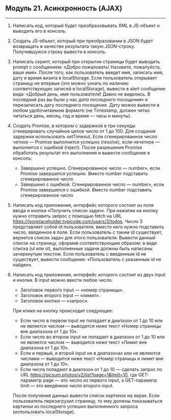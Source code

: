 ## Модуль 21. Асинхронность (AJAX)
---
1. Написать код, который будет преобразовывать XML в JS-объект и выводить его в консоль.
2. Создать JS-объект, который при преобразовании в JSON будет возвращать в качестве результата такую JSON-строку. Получившуюся строку вывести в консоль.
3. Написать скрипт, который при открытии страницы будет выводить prompt с сообщением: «Добро пожаловать! Назовите, пожалуйста, ваше имя». После того, как пользователь введет имя, записать имя, дату и время визита в localStorage. Если пользователь открывает страницу не впервые (это можно узнать по наличию соответствующих записей в localStorage), вывести в alert сообщение вида: «Добрый день, *имя пользователя*! Давно не виделись. В последний раз вы были у нас *дата последнего посещения*» и перезаписать дату последнего посещения. Дату можно вывести в любом удобочитаемом формате (не Timestamp, должен четко читаться день, месяц, год и время — часы и минуты).
4. Создать Promise, в котором c задержкой в три секунды сгенерировать случайное целое число от 1 до 100. Для создания задержки использовать setTimeout. Если сгенерированное число четное — Promise выполнится успешно (resolve), если нечетное — выполнится с ошибкой (reject). После разрешения Promise обработать результат его выполнения и вывести сообщение в консоль:

   - Завершено успешно. Сгенерированное число — number», если Promise завершился успешно. Вместо number подставить сгенерированное число
   - Завершено с ошибкой. Сгенерированное число — number», если Promise завершился с ошибкой. Вместо number подставить сгенерированное число
5. Написать код приложения, интерфейс которого состоит из поля ввода и кнопки «Получить список задач». При нажатии на кнопку нужно отправить запрос с помощью fetch на URL https://jsonplaceholder.typicode.com/users/3/todos. Число 3 представляет собой id пользователя, вместо него нужно подставить число, введенное в поле. Если пользователь с таким id существует, вернется список задач для этого пользователя. Вывести данный список на страницу, оформив соответствующим образом: в виде списка (ul или ol), выполненные задачи должны быть написаны зачеркнутым текстом. Если пользователь с введенным id не существует, вывести сообщение: «Пользователь с указанным id не найден».
6. Написать код приложения, интерфейс которого состоит из двух input и кнопки. В input можно ввести любое число.

   - Заголовок первого input — «номер страницы».
   - Заголовок второго input — «лимит».
   - Заголовок кнопки — «запрос».

   При клике на кнопку происходит следующее:

   - Если число в первом input не попадает в диапазон от 1 до 10 или не является числом — выводится ниже текст «Номер страницы вне диапазона от 1 до 10».
   - Если число во втором input не попадает в диапазон от 1 до 10 или не является числом — выводится ниже текст «Лимит вне диапазона от 1 до 10».
   - Если и первый, и второй input не в диапазонах или не являются числами — выводится ниже текст «Номер страницы и лимит вне диапазона от 1 до 10».
   - Если числа попадают в диапазон от 1 до 10 — сделать запрос по URL https://picsum.photos/v2/list?page=1&limit=10, где GET-параметр page — это число из первого input, а GET-параметр limit — это введённое число второго input. 
    
   После получения данных вывести список картинок на экран. Если пользователь перезагрузил страницу, то ему должны показываться картинки из последнего успешно выполненного запроса (использовать localStorage).